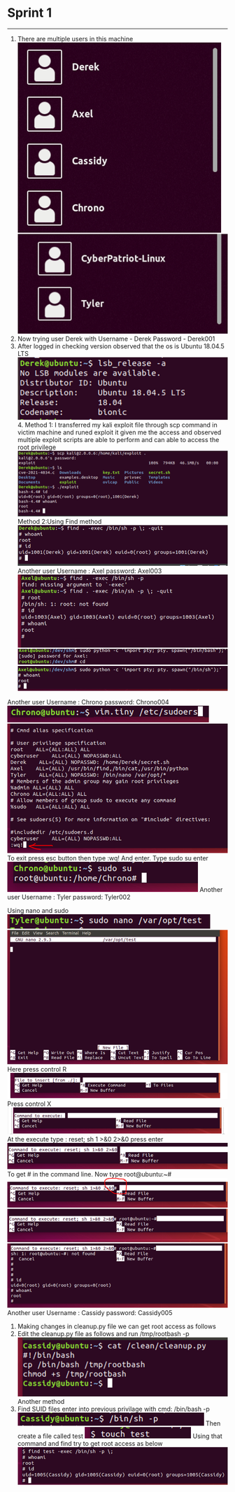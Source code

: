 # Sprint 1
-------------
1. There are multiple users in this machine
![alt text](image.png)
![alt text](image-1.png)
2. Now trying user Derek  with Username - Derek Password - Derek001
3. After logged in checking version observed that the os is Ubuntu 18.04.5  LTS
   ![alt text](image-2.png)
    4. Method 1:
I transferred my kali exploit file through scp command  in victim machine and runed exploit it given me the access
 and observed multiple exploit scripts are able to perform and can able to access the root privilege 
![alt text](image-3.png)
Method 2:Using Find method
![alt text](image-4.png)
Another user 
Username : Axel
 password: Axel003
![alt text](image-5.png)
![alt text](image-7.png)
![alt text](image-6.png)

Another user 
Username : Chrono
 password: Chrono004
![alt text](image-8.png)
![alt text](image-9.png)
To exit press esc button then type :wq! And enter. Type sudo su enter
![alt text](image-10.png)
Another user 
Username : Tyler
 password: Tyler002

Using nano and sudo 
![alt text](image-11.png)
![alt text](image-12.png)
Here press control R
![alt text](image-13.png)
Press control X
![alt text](image-14.png)
At the execute  type : reset; sh 1 >&0 2>&0 press enter
![alt text](image-15.png)
To get # in the command line. Now type root@ubuntu:~#
![alt text](image-16.png)
![alt text](image-17.png)
![alt text](image-18.png)
Another user 
Username : Cassidy
 password: Cassidy005

1. Making changes in cleanup.py file we can get root access as follows
2. Edit the cleanup.py file as follows and run /tmp/rootbash -p
![alt text](image-19.png)
Another method
3. Find SUID files enter into previous privilage with cmd: /bin/bash -p 
![alt text](image-21.png)
Then create a file called test
![alt text](image-22.png)
Using that command  and find try to get root access as below
![alt text](image-23.png)